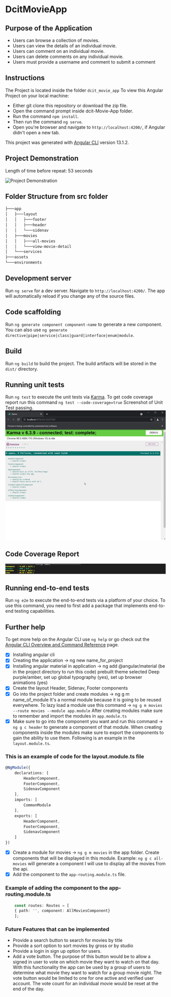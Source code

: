 # DcitMovieApp

## Purpose of the Application

- Users can browse a collection of movies.
- Users can view the details of an individual movie.
- Users can comment on an individual movie.
- Users can delete comments on any individual movie.
- Users must provide a username and comment to submit a comment

## Instructions

The Project is located inside the folder `dcit_movie_app`
To view this Angular Project on your local machine:

- Either git clone this repository or download the zip file.
- Open the command prompt inside dcit-Movie-App folder.
- Run the command `npm install`.
- Then run the command `ng serve`.
- Open you're browser and navigate to `http://localhost:4200/`, if Angular didn't open a new tab.

This project was generated with [Angular CLI](https://github.com/angular/angular-cli) version 13.1.2.

## Project Demonstration

Length of time before repeat: 53 seconds

![Project Demonstration](https://github.com/firepenguindisopanda/DCIT-Movie-App/blob/main/readme_assets/website-demonstration.gif)

## Folder Structure from src folder

```bash
├───app
│   ├───layout
│   │   ├───footer
│   │   ├───header
│   │   └───sidenav
│   ├───movies
│   │   ├───all-movies
│   │   └───view-movie-detail
│   └───services
├───assets
└───environments
```

## Development server

Run `ng serve` for a dev server. Navigate to `http://localhost:4200/`. The app will automatically reload if you change any of the source files.

## Code scaffolding

Run `ng generate component component-name` to generate a new component. You can also use `ng generate directive|pipe|service|class|guard|interface|enum|module`.

## Build

Run `ng build` to build the project. The build artifacts will be stored in the `dist/` directory.

## Running unit tests

Run `ng test` to execute the unit tests via [Karma](https://karma-runner.github.io).
To get code coverage report run this command `ng test --code-coverage=true`
Screenshot of Unit Test passing.
![Unit Test Using Karma](https://github.com/firepenguindisopanda/DCIT-Movie-App/blob/main/readme_assets/2021-12-26%2022_30_46-Karma.png)

## Code Coverage Report

![Code Coverage Image](https://github.com/firepenguindisopanda/DCIT-Movie-App/blob/main/readme_assets/Code-Coverage.png)

## Running end-to-end tests

Run `ng e2e` to execute the end-to-end tests via a platform of your choice. To use this command, you need to first add a package that implements end-to-end testing capabilities.

## Further help

To get more help on the Angular CLI use `ng help` or go check out the [Angular CLI Overview and Command Reference](https://angular.io/cli) page.

- [x] Installing angular cli
- [x] Creating the application -> ng new name_for_project
- [x] Installing angular material in application -> ng add @angular/material (be in the project directory to run this code) prebuilt theme selected Deep purple/amber, set up global typography (yes), set up browser animations (yes)
- [x] Create the layout Header, Sidenav, Footer components
- [x] Go into the project folder and create modules -> ng g m name_of_module It's a normal module because it is going to be reused everywhere. To lazy load a module use this command -> `ng g m movies --route movies --module app.module` After creating modules make sure to remember and import the modules in `app.module.ts`
- [x] Make sure to go into the component you want and run this command -> `ng g c header` to generate a component of that module. When creating components inside the modules make sure to export the components to gain the ability to use them. Following is an example in the `layout.module.ts`.

### This is an example of code for the layout.module.ts file

```typescript
@NgModule({
	declarations: [
		HeaderComponent,
		FooterComponent,
		SidenavComponent
	],
	imports: [
		CommonModule
	],
	exports: [
		HeaderComponent,
		FooterComponent,
		SidenavComponent
	]
})
```

- [x] Create a module for movies -> `ng g m movies` in the app folder. Create components that will be displayed in this module. Example: `ng g c all-movies` will generate a component I will use to display all the movies from the api.
- [x] Add the component to the `app-routing.module.ts` file.

### Example of adding the component to the app-routing.module.ts

```typescript
	const routes: Routes = [
  	{ path: '', component: AllMoviesComponent}
	];
```

### Future Features that can be implemented

- Provide a search button to search for movies by title
- Provide a sort option to sort movies by gross or by studio
- Provide a login in sign up option for users.
- Add a vote button. The purpose of this button would be to allow a signed in user to vote on which movie they want to watch on that day. With this functionality the app can be used by a group of users to determine what movie they want to watch for a group movie night. The vote button would be limited to one for one active and verified user account. The vote count for an individual movie would be reset at the end of the day. 
